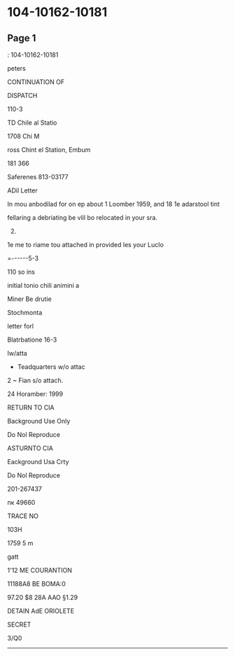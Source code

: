 # 104-10162-10181

## Page 1

: 104-10162-10181

peters

CONTINUATION OF

DISPATCH

110-3

TD Chile al Statio

1708 Chi M

ross Chint el Station, Embum

181 366

Saferenes 813-03177

ADil Letter

In mou anbodilad for on ep about 1 Loomber 1959, and 18 1e adarstool tint

fellaring a debriating be vlil bo relocated in your sra.

2.

1e me to riame tou attached in provided les your LucIo

=------5-3

110 so ins

initial tonio chili animini a

Miner Be drutie

Stochmonta

letter forl

Blatrbatione 16-3

Iw/atta

- Teadquarters w/o attac

2 ~ Fian s/o attach.

24 Horamber: 1999

RETURN TO CIA

Background Use Only

Do Nol Reproduce

ASTURNTO CIA

Eackground Usa Crty

Do Nol Reproduce

201-267437

пк 49660

TRACE NO

103H

1759 5 m

gatt

1'12 ME COURANTION

11188A8 BE BOMA:0

97.20 $8 28A AAO §1.29

DETAIN AdE ORIOLETE

SECRET

3/Q0

---

